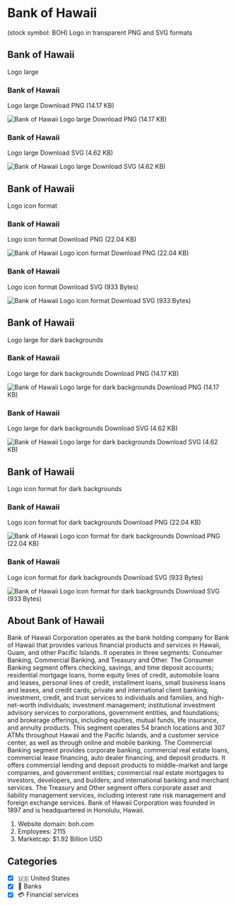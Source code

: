 # Bank of Hawaii
 (stock symbol: BOH) Logo in transparent PNG and SVG formats

## Bank of Hawaii
 Logo large

### Bank of Hawaii
 Logo large Download PNG (14.17 KB)

![Bank of Hawaii
 Logo large Download PNG (14.17 KB)](/img/orig/BOH_BIG-0d244e14.png)

### Bank of Hawaii
 Logo large Download SVG (4.62 KB)

![Bank of Hawaii
 Logo large Download SVG (4.62 KB)](/img/orig/BOH_BIG-c9ac4ce2.svg)

## Bank of Hawaii
 Logo icon format

### Bank of Hawaii
 Logo icon format Download PNG (22.04 KB)

![Bank of Hawaii
 Logo icon format Download PNG (22.04 KB)](/img/orig/BOH-7eb3e777.png)

### Bank of Hawaii
 Logo icon format Download SVG (933 Bytes)

![Bank of Hawaii
 Logo icon format Download SVG (933 Bytes)](/img/orig/BOH-5507ad0a.svg)

## Bank of Hawaii
 Logo large for dark backgrounds

### Bank of Hawaii
 Logo large for dark backgrounds Download PNG (14.17 KB)

![Bank of Hawaii
 Logo large for dark backgrounds Download PNG (14.17 KB)](/img/orig/BOH_BIG.D-76a601f8.png)

### Bank of Hawaii
 Logo large for dark backgrounds Download SVG (4.62 KB)

![Bank of Hawaii
 Logo large for dark backgrounds Download SVG (4.62 KB)](/img/orig/BOH_BIG.D-46603737.svg)

## Bank of Hawaii
 Logo icon format for dark backgrounds

### Bank of Hawaii
 Logo icon format for dark backgrounds Download PNG (22.04 KB)

![Bank of Hawaii
 Logo icon format for dark backgrounds Download PNG (22.04 KB)](/img/orig/BOH.D-688a9f25.png)

### Bank of Hawaii
 Logo icon format for dark backgrounds Download SVG (933 Bytes)

![Bank of Hawaii
 Logo icon format for dark backgrounds Download SVG (933 Bytes)](/img/orig/BOH.D-036c7978.svg)

## About Bank of Hawaii


Bank of Hawaii Corporation operates as the bank holding company for Bank of Hawaii that provides various financial products and services in Hawaii, Guam, and other Pacific Islands. It operates in three segments: Consumer Banking, Commercial Banking, and Treasury and Other. The Consumer Banking segment offers checking, savings, and time deposit accounts; residential mortgage loans, home equity lines of credit, automobile loans and leases, personal lines of credit, installment loans, small business loans and leases, and credit cards; private and international client banking, investment, credit, and trust services to individuals and families, and high-net-worth individuals; investment management; institutional investment advisory services to corporations, government entities, and foundations; and brokerage offerings, including equities, mutual funds, life insurance, and annuity products. This segment operates 54 branch locations and 307 ATMs throughout Hawaii and the Pacific Islands, and a customer service center, as well as through online and mobile banking. The Commercial Banking segment provides corporate banking, commercial real estate loans, commercial lease financing, auto dealer financing, and deposit products. It offers commercial lending and deposit products to middle-market and large companies, and government entities; commercial real estate mortgages to investors, developers, and builders; and international banking and merchant services. The Treasury and Other segment offers corporate asset and liability management services, including interest rate risk management and foreign exchange services. Bank of Hawaii Corporation was founded in 1897 and is headquartered in Honolulu, Hawaii.

1. Website domain: boh.com
2. Employees: 2115
3. Marketcap: $1.92 Billion USD


## Categories
- [x] 🇺🇸 United States
- [x] 🏦 Banks
- [x] 💳 Financial services
